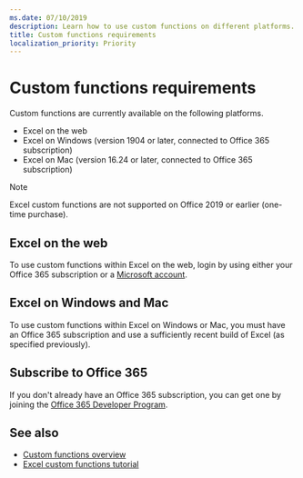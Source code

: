 ```yaml
---
ms.date: 07/10/2019
description: Learn how to use custom functions on different platforms. 
title: Custom functions requirements
localization_priority: Priority
---
```

# Custom functions requirements

Custom functions are currently available on the following platforms.

- Excel on the web
- Excel on Windows (version 1904 or later, connected to Office 365 subscription)
- Excel on Mac (version 16.24 or later, connected to Office 365 subscription)

>[!NOTE]
>Excel custom functions are not supported on Office 2019 or earlier (one-time purchase).

## Excel on the web
To use custom functions within Excel on the web, login by using either your Office 365 subscription or a [Microsoft account](https://account.microsoft.com/account).

## Excel on Windows and Mac
To use custom functions within Excel on Windows or Mac, you must have an Office 365 subscription and use a sufficiently recent build of Excel (as specified previously).

## Subscribe to Office 365
If you don't already have an Office 365 subscription, you can get one by joining the [Office 365 Developer Program](https://developer.microsoft.com/en-us/office/dev-program).

## See also
* [Custom functions overview](custom-functions-overview.md)
* [Excel custom functions tutorial](../tutorials/excel-tutorial-create-custom-functions.md)
